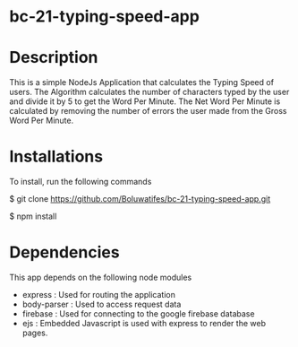 # bc-21-typing-speed-app

# Description
This is a simple NodeJs Application that calculates the Typing Speed of users. The Algorithm calculates the number of characters typed by the user and divide it by 5 to get the Word Per Minute. The Net Word Per Minute is calculated by removing the number of errors the user made from the Gross Word Per Minute.

# Installations
To install, run the following commands

$ git clone https://github.com/Boluwatifes/bc-21-typing-speed-app.git

$ npm install

# Dependencies
This app depends on the following node modules

- express : Used for routing the application
- body-parser : Used to access request data
- firebase : Used for connecting to the google firebase database
- ejs : Embedded Javascript is used with express to render the web pages.
